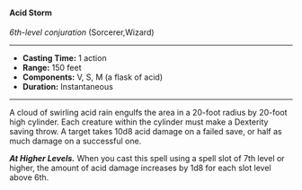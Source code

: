 #### Acid Storm
*6th-level conjuration* (Sorcerer,Wizard)
___
- **Casting Time:** 1 action
- **Range:** 150 feet
- **Components:** V, S, M (a flask of acid)
- **Duration:** Instantaneous
---
A cloud of swirling acid rain engulfs the area in a 20-foot radius by 20-foot high cylinder. Each creature within the cylinder must make a Dexterity saving throw. A target takes 10d8 acid damage on a failed save, or half as much damage on a successful one.

***At Higher Levels.***  When you cast this spell using a spell slot of 7th level or higher, the amount of acid damage increases by 1d8 for each slot level above 6th.

